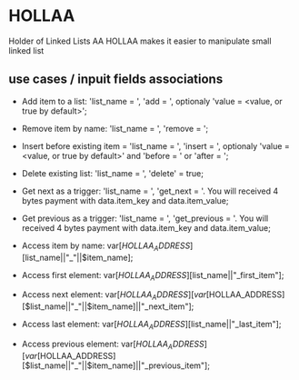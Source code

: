 # HOLLAA
Holder of Linked Lists AA
HOLLAA makes it easier to manipulate small linked list

## use cases / inpuit fields associations
* Add item to a list: 'list_name = <list name>', 'add = <item name>', optionaly 'value = <value, or true by default>';
* Remove item by name: 'list_name = <list name>', 'remove = <item name>';
* Insert before existing item = 'list_name = <list name>', 'insert = <item name>', optionaly 'value = <value, or true by default>' and 'before = <existing item name>' or 'after = <existing item name>';
* Delete existing list: 'list_name = <list name>', 'delete' = true;
  
* Get next as a trigger: 'list_name = <list name>', 'get_next = <actual item name>'. You will received 4 bytes payment with data.item_key and data.item_value;
* Get previous as a trigger: 'list_name = <list name>', 'get_previous = <actual item name>'. You will received 4 bytes payment with data.item_key and data.item_value;
  
* Access item by name: var[$HOLLAA_ADDRESS][$list_name||"_"||$item_name];
* Access first element: var[$HOLLAA_ADDRESS][$list_name||"_first_item"];
* Access next element: var[$HOLLAA_ADDRESS][var[$HOLLAA_ADDRESS][$list_name||"_"||$item_name]||"_next_item"];
* Access last element: var[$HOLLAA_ADDRESS][$list_name||"_last_item"];
* Access previous element: var[$HOLLAA_ADDRESS][var[$HOLLAA_ADDRESS][$list_name||"_"||$item_name]||"_previous_item"];
